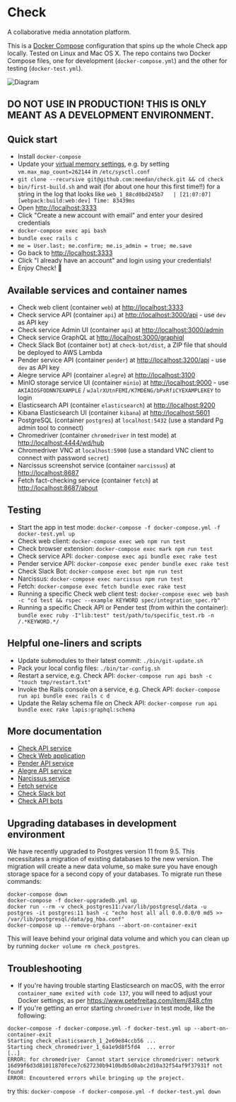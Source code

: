 # Check

A collaborative media annotation platform.

This is a [Docker Compose](https://docs.docker.com/compose/) configuration that spins up the whole Check app locally. Tested on Linux and Mac OS X. The repo contains two Docker Compose files, one for development (`docker-compose.yml`) and the other for testing (`docker-test.yml`).

![Diagram](diagram.png?raw=true "Diagram")

## DO NOT USE IN PRODUCTION! THIS IS ONLY MEANT AS A DEVELOPMENT ENVIRONMENT.

## Quick start

- Install `docker-compose`
- Update your [virtual memory settings](https://www.elastic.co/guide/en/elasticsearch/reference/current/docker.html), e.g. by setting `vm.max_map_count=262144` in `/etc/sysctl.conf`
- `git clone --recursive git@github.com:meedan/check.git && cd check`
- `bin/first-build.sh` and wait (for about one hour this first time!!) for a string in the log that looks like `web_1_88cd0bd245b7   | [21:07:07] [webpack:build:web:dev] Time: 83439ms`
- Open [http://localhost:3333](http://localhost:3333)
- Click "Create a new account with email" and enter your desired credentials
- `docker-compose exec api bash`
- `bundle exec rails c`
- `me = User.last; me.confirm; me.is_admin = true; me.save`
- Go back to [http://localhost:3333](http://localhost:3333)
- Click "I already have an account" and login using your credentials!
- Enjoy Check! :tada:

## Available services and container names

- Check web client (container `web`) at [http://localhost:3333](http://localhost:3333)
- Check service API (container `api`) at [http://localhost:3000/api](http://localhost:3000/api) - use `dev` as API key
- Check service Admin UI (container `api`) at [http://localhost:3000/admin](http://localhost:3000/admin)
- Check service GraphQL at [http://localhost:3000/graphiql](http://localhost:3000/graphiql)
- Check Slack Bot (container `bot`) at `check-bot/dist`, a ZIP file that should be deployed to AWS Lambda
- Pender service API (container `pender`) at [http://localhost:3200/api](http://localhost:3200/api) - use `dev` as API key
- Alegre service API (container `alegre`) at [http://localhost:3100](http://localhost:3100)
- MinIO storage service UI (container `minio`) at [http://localhost:9000](http://localhost:9000) - use `AKIAIOSFODNN7EXAMPLE` / `wJalrXUtnFEMI/K7MDENG/bPxRfiCYEXAMPLEKEY` to login
- Elasticsearch API (container `elasticsearch`) at [http://localhost:9200](http://localhost:9200)
- Kibana Elasticsearch UI (container `kibana`) at [http://localhost:5601](http://localhost:5601)
- PostgreSQL (container `postgres`) at `localhost:5432` (use a standard Pg admin tool to connect)
- Chromedriver (container `chromedriver` in test mode) at [http://localhost:4444/wd/hub](http://localhost:4444/wd/hub)
- Chromedriver VNC at `localhost:5900` (use a standard VNC client to connect with password `secret`)
- Narcissus screenshot service (container `narcissus`) at [http://localhost:8687](http://localhost:8687)
- Fetch fact-checking service (container `fetch`) at [http://localhost:8687/about](http://localhost:8687/about)

## Testing

- Start the app in test mode: `docker-compose -f docker-compose.yml -f docker-test.yml up`
- Check web client: `docker-compose exec web npm run test`
- Check browser extension: `docker-compose exec mark npm run test`
- Check service API: `docker-compose exec api bundle exec rake test`
- Pender service API: `docker-compose exec pender bundle exec rake test`
- Check Slack Bot: `docker-compose exec bot npm run test`
- Narcissus: `docker-compose exec narcissus npm run test`
- Fetch: `docker-compose exec fetch bundle exec rake test`
- Running a specific Check web client test: `docker-compose exec web bash -c "cd test && rspec --example KEYWORD spec/integration_spec.rb"`
- Running a specific Check API or Pender test (from within the container): `bundle exec ruby -I"lib:test" test/path/to/specific_test.rb -n /.*KEYWORD.*/`

## Helpful one-liners and scripts

- Update submodules to their latest commit: `./bin/git-update.sh`
- Pack your local config files: `./bin/tar-config.sh`
- Restart a service, e.g. Check API: `docker-compose run api bash -c "touch tmp/restart.txt"`
- Invoke the Rails console on a service, e.g. Check API: `docker-compose run api bundle exec rails c d`
- Update the Relay schema file on Check API: `docker-compose run api bundle exec rake lapis:graphql:schema`

## More documentation

- [Check API service](https://github.com/meedan/check-api)
- [Check Web application](https://github.com/meedan/check-web)
- [Pender API service](https://github.com/meedan/pender)
- [Alegre API service](https://github.com/meedan/alegre)
- [Narcissus service](https://github.com/meedan/narcissus)
- [Fetch service](https://github.com/meedan/fetch)
- [Check Slack bot](https://github.com/meedan/check-slack-bot)
- [Check API bots](https://github.com/meedan/check-bots)

## Upgrading databases in development environment

We have recently upgraded to Postgres version 11 from 9.5. This necessitates a migration of existing databases to the new version. The migration will create a new data volume, so make sure you have enough storage space for a second copy of your databases. To migrate run these commands:

```
docker-compose down
docker-compose -f docker-upgradedb.yml up
docker run --rm -v check_postgres11:/var/lib/postgresql/data -u postgres -it postgres:11 bash -c "echo host all all 0.0.0.0/0 md5 >> /var/lib/postgresql/data/pg_hba.conf"
docker-compose up --remove-orphans --abort-on-container-exit
```

This will leave behind your original data volume and which you can clean up by running `docker volume rm check_postgres`.

## Troubleshooting

- If you're having trouble starting Elasticsearch on macOS, with the error `container_name exited with code 137`, you will need to adjust your Docker settings, as per https://www.petefreitag.com/item/848.cfm
- If you're getting an error starting `chromedriver` in test mode, like the following:
```
docker-compose -f docker-compose.yml -f docker-test.yml up --abort-on-container-exit
Starting check_elasticsearch_1_2e69e84ccb56 ...
Starting check_chromedriver_1_6a1e9d8f5fd4  ... error
[..]
ERROR: for chromedriver  Cannot start service chromedriver: network 16d99f6d3d81011870fece7c627230b9410bdb5d0abc2d10a32f54af9f37931f not found
ERROR: Encountered errors while bringing up the project.
```
try this: `docker-compose -f docker-compose.yml -f docker-test.yml down`
